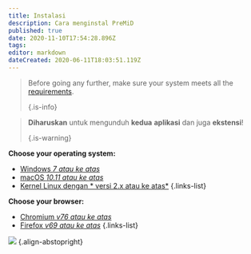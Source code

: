 ```yaml
---
title: Instalasi
description: Cara menginstal PreMiD
published: true
date: 2020-11-10T17:54:28.896Z
tags:
editor: markdown
dateCreated: 2020-06-11T18:03:51.119Z
---
```


> Before going any further, make sure your system meets all the [requirements](/install/requirements). 
> 
> {.is-info}

> **Diharuskan** untuk mengunduh **kedua** **aplikasi** dan juga **ekstensi**! 
> 
> {.is-warning}

**Choose your operating system:**
- [Windows *7 atau ke atas*](/install/windows)
- [macOS *10.11 atau ke atas*](/install/macos)
- [Kernel Linux dengan * versi 2.x atau ke atas*](/install/linux)
{.links-list}

**Choose your browser:**
- [Chromium *v76 atau ke atas*](/install/chromium)
- [Firefox *v69 atau ke atas*](/install/firefox)
{.links-list}

![](https://a.icons8.com/ajlQdsfa/FZhYWV/svg.svg) {.align-abstopright}